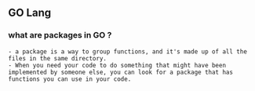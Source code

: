 ## GO Lang

### what are packages in GO ?
    - a package is a way to group functions, and it's made up of all the files in the same directory.
    - When you need your code to do something that might have been implemented by someone else, you can look for a package that has functions you can use in your code.